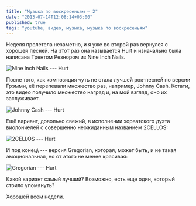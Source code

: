 ```yaml
---
title: "Музыка по воскресеньям — 2"
date: "2013-07-14T12:08:14+03:00"
published: true
tags: "youtube, видео, музыка, музыка по воскресеньям"
---
```


Неделя пролетела незаметно, и я уже во второй раз вернулся с хорошей песней. На этот раз она называется Hurt и
изначально была написана Трентом Резнором из Nine Inch Nails.

![Nine Inch Nails --- Hurt](http://www.youtube.com/watch?v=fb4qyuR7_cc)

После того, как композиция чуть не стала лучшей рок-песней по версии Грэмми, её перепевали множество раз, например,
Johnny Cash. Кстати, это видео получило множество наград и, на мой взгляд, оно их заслуживает.

![Johnny Cash --- Hurt](http://www.youtube.com/watch?v=McV7pjwVFbE)

Ещё вариант, довольно свежий, в исполнении хорватского дуэта виолончелей с совершенно неожиданным названием 2CELLOS:

![2CELLOS --- Hurt](http://www.youtube.com/watch?v=IdwQqkSOm_A)

И под конец\ --- версия Gregorian, которая, может быть, и не такая эмоциональная, но от этого не менее красивая:

![Gregorian --- Hurt](http://www.youtube.com/watch?v=XOC8TX1SyW4)

Какой вариант самый лучший? Возможно, есть еще один, который стоило упомянуть?

Хорошей всем недели.
